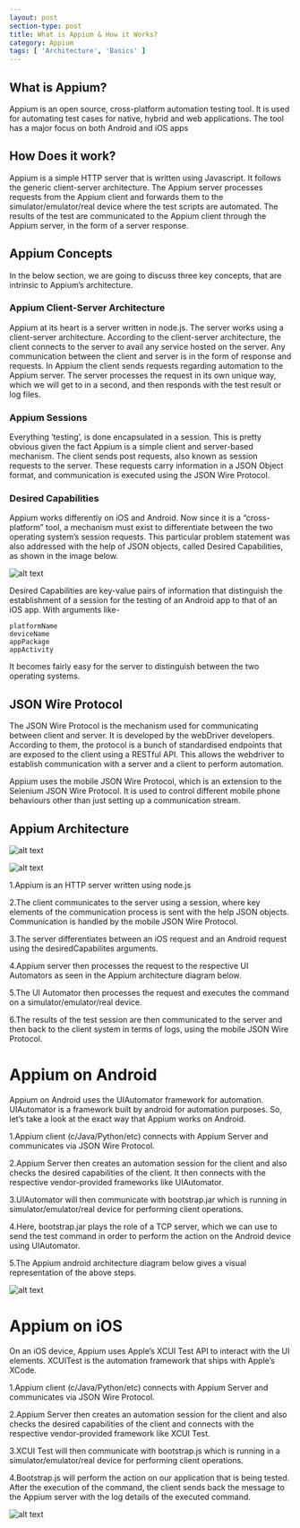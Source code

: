 ```yaml
---
layout: post
section-type: post
title: What is Appium & How it Works?
category: Appium
tags: [ 'Architecture', 'Basics' ]
---
```


## What is Appium?

Appium is an open source, cross-platform automation testing tool. It is used for automating test cases for native, hybrid and web applications. The tool has a major focus on both Android and iOS apps

## How Does it work?
Appium is a simple HTTP server that is written using Javascript. It follows the generic client-server architecture. The Appium server processes requests from the Appium client and forwards them to the simulator/emulator/real device where the test scripts are automated. The results of the test are communicated to the Appium client through the Appium server, in the form of a server response.

## Appium Concepts
In the below section, we are going to discuss three key concepts, that are intrinsic to Appium’s architecture.

### Appium Client-Server Architecture
Appium at its heart is a server written in node.js. The server works using a client-server architecture. According to the client-server architecture, the client connects to the server to avail any service hosted on the server. Any communication between the client and server is in the form of response and requests.
In Appium the client sends requests regarding automation to the Appium server. The server processes the request in its own unique way, which we will get to in a second,  and then responds with the test result or log files.

### Appium Sessions
Everything ‘testing’, is done encapsulated in a session. This is pretty obvious given the fact Appium is a simple client and server-based mechanism. The client sends post requests, also known as session requests to the server. These requests carry information in a JSON Object format, and communication is executed using the JSON Wire Protocol.

### Desired Capabilities
Appium works differently on iOS and Android. Now since it is a “cross-platform” tool, a mechanism must exist to differentiate between the two operating system’s session requests. This particular problem statement was also addressed with the help of JSON objects, called Desired Capabilities, as shown in the image below.

![alt text](../../../../img/Architecture/Desired-Capabilities.png)

Desired Capabilities are key-value pairs of information that distinguish the establishment of a session for the testing of an Android app to that of an iOS app. With arguments like-
```
platformName
deviceName
appPackage
appActivity
```
It becomes fairly easy for the server to distinguish between the two operating systems.

## JSON Wire Protocol
The JSON Wire Protocol is the mechanism used for communicating between client and server. It is developed by the webDriver developers. According to them, the protocol is a bunch of standardised endpoints that are exposed to the client using a RESTful API. This allows the webdriver to establish communication with a server and a client to perform automation.

Appium uses the mobile JSON Wire Protocol, which is an extension to the Selenium JSON Wire Protocol. It is used to control different mobile phone behaviours other than just setting up a communication stream. 

## Appium Architecture

![alt text](../../../../img/Architecture/Appium-Architect.png)

![alt text](../../../../img/Architecture/AppiumArchi.png)

1.Appium is an HTTP server written using node.js

2.The client communicates to the server using a session, where key elements of the communication process is sent with the help JSON objects. Communication is handled by the mobile JSON Wire Protocol.

3.The server differentiates between an iOS request and an Android request using the desiredCapabilites arguments.

4.Appium server then processes the request to the respective UI Automators as seen in the Appium architecture diagram below.

5.The UI Automator then processes the request and executes the command on a simulator/emulator/real device.

6.The results of the test session are then communicated to the server and then back to the client system in terms of logs, using the mobile JSON Wire Protocol.

# Appium on Android
Appium on Android uses the UIAutomator framework for automation. UIAutomator is a framework built by android for automation purposes. So, let’s take a look at the exact way that Appium works on Android.

1.Appium client (c/Java/Python/etc) connects with Appium Server and communicates via JSON Wire Protocol.

2.Appium Server then creates an automation session for the client and also checks the desired capabilities of the client. It then connects with the respective vendor-provided frameworks like UIAutomator.

3.UIAutomator will then communicate with bootstrap.jar which is running in simulator/emulator/real device for performing client operations.

4.Here, bootstrap.jar plays the role of a TCP server, which we can use to send the test command in order to perform the action on the Android device using UIAutomator.

5.The Appium android architecture diagram below gives a visual representation of the above steps.

![alt text](../../../../img/Architecture/AppiumArchi3.png)

# Appium on iOS

On an iOS device, Appium uses Apple’s XCUI Test API to interact with the UI elements.  XCUITest is the automation framework that ships with Apple’s XCode. 

1.Appium client (c/Java/Python/etc) connects with Appium Server and communicates via JSON Wire Protocol.

2.Appium Server then creates an automation session for the client and also checks the desired capabilities of the client and connects with the respective vendor-provided framework like XCUI Test.

3.XCUI Test will then communicate with bootstrap.js which is running in a simulator/emulator/real device for performing client operations.

4.Bootstrap.js will perform the action on our application that is being tested. After the execution of the command, the client sends back the message to the Appium server with the log details of the executed command.

![alt text](../../../../img/Architecture/AppiumArchi4.png)